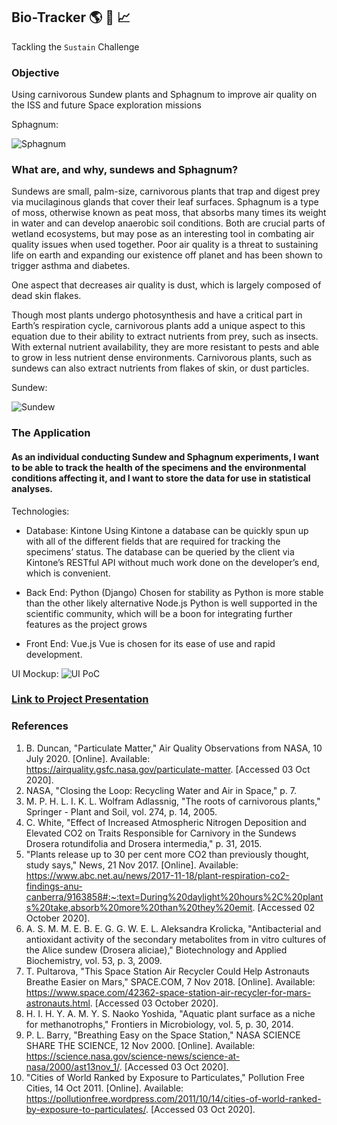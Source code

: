 ## Bio-Tracker 🌎 🌱 📈

Tackling the `Sustain` Challenge

### Objective
Using carnivorous Sundew plants and Sphagnum to improve air quality on the ISS and future Space exploration missions 

Sphagnum:

![Sphagnum](https://upload.wikimedia.org/wikipedia/commons/2/22/Sphagnum.flexuosum.jpg)
### What are, and why, sundews and Sphagnum?
Sundews are small, palm-size, carnivorous plants that trap and digest prey via mucilaginous glands that cover their leaf surfaces. Sphagnum is a type of moss, otherwise known as peat moss, that absorbs many times its weight in water and can develop anaerobic soil conditions. Both are crucial parts of wetland ecosystems, but may pose as an interesting tool in combating air quality issues when used together. Poor air quality is a threat to sustaining life on earth and expanding our existence off planet and has been shown to trigger asthma and diabetes. 

One aspect that decreases air quality is dust, which is largely composed of dead skin flakes.

Though most plants undergo photosynthesis and have a critical part in Earth’s respiration cycle, carnivorous plants add a unique aspect to this equation due to their ability to extract nutrients from prey, such as insects. With external nutrient availability, they are more resistant to pests and able to grow in less nutrient dense environments. Carnivorous plants, such as sundews can also extract nutrients from flakes of skin, or dust particles. 

Sundew:

![Sundew](https://images-images-images.s3.amazonaws.com/Carnivorous_sundew_plant-Drosera_rotundifolia_%25287.png)

### The Application

#### As an individual conducting Sundew and Sphagnum experiments, I want to be able to track the health of the specimens and the environmental conditions affecting it, and I want to store the data for use in statistical analyses.

Technologies:
* Database: Kintone
Using Kintone a database can be quickly spun up with all of the different fields that are required for tracking the specimens’ status.
The database can be queried by the client via Kintone’s RESTful API without much work done on the developer’s end, which is convenient.

* Back End: Python (Django)
Chosen for stability as Python is more stable than the other likely alternative Node.js
Python is well supported in the scientific community, which will be a boon for integrating further features as the project grows

* Front End: Vue.js
Vue is chosen for its ease of use and rapid development.

UI Mockup:
![UI PoC](https://images-images-images.s3.amazonaws.com/rough_ui.gif)

### [Link to Project Presentation](https://docs.google.com/presentation/d/1LubCbh_YUnwEIIW3Us12WvGsC8I_FJMp206XBMlX57k/edit?usp=sharing) 

### References
1. B. Duncan, "Particulate Matter," Air Quality Observations from NASA, 10 July 2020. [Online]. Available: https://airquality.gsfc.nasa.gov/particulate-matter. [Accessed 03 Oct 2020].
2. NASA, "Closing the Loop: Recycling Water and Air in Space," p. 7.
3. M. P. H. L. I. K. L. Wolfram Adlassnig, "The roots of carnivorous plants," Springer - Plant and Soil, vol. 274, p. 14, 2005.
4. C. White, "Effect of Increased Atmospheric Nitrogen Deposition and Elevated CO2 on Traits Responsible for Carnivory in the Sundews Drosera rotundifolia and Drosera intermedia," p. 31, 2015.
5. "Plants release up to 30 per cent more CO2 than previously thought, study says," News, 21 Nov 2017. [Online]. Available: https://www.abc.net.au/news/2017-11-18/plant-respiration-co2-findings-anu-canberra/9163858#:~:text=During%20daylight%20hours%2C%20plants%20take,absorb%20more%20than%20they%20emit. [Accessed 02 October 2020].
6. A. S. M. M. E. B. E. G. G. W. E. L. Aleksandra Krolicka, "Antibacterial and antioxidant activity of the secondary metabolites from in vitro cultures of the Alice sundew (Drosera aliciae)," Biotechnology and Applied Biochemistry, vol. 53, p. 3, 2009.
7. T. Pultarova, "This Space Station Air Recycler Could Help Astronauts Breathe Easier on Mars," SPACE.COM, 7 Nov 2018. [Online]. Available: https://www.space.com/42362-space-station-air-recycler-for-mars-astronauts.html. [Accessed 03 October 2020].
8. H. I. H. Y. A. M. Y. S. Naoko Yoshida, "Aquatic plant surface as a niche for methanotrophs," Frontiers in Microbiology, vol. 5, p. 30, 2014.
9. P. L. Barry, "Breathing Easy on the Space Station," NASA SCIENCE SHARE THE SCIENCE, 12 Nov 2000. [Online]. Available: https://science.nasa.gov/science-news/science-at-nasa/2000/ast13nov_1/. [Accessed 03 Oct 2020].
10. "Cities of World Ranked by Exposure to Particulates," Pollution Free Cities, 14 Oct 2011. [Online]. Available: https://pollutionfree.wordpress.com/2011/10/14/cities-of-world-ranked-by-exposure-to-particulates/. [Accessed 03 Oct 2020].
